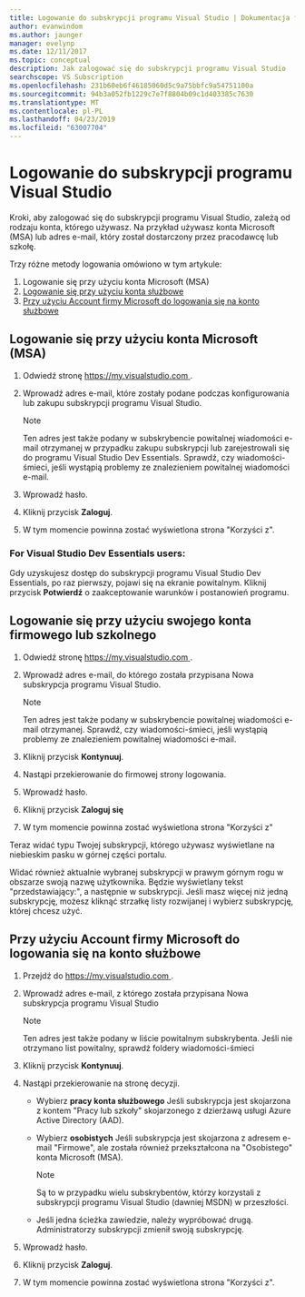 ```yaml
---
title: Logowanie do subskrypcji programu Visual Studio | Dokumentacja firmy Microsoft
author: evanwindom
ms.author: jaunger
manager: evelynp
ms.date: 12/11/2017
ms.topic: conceptual
description: Jak zalogować się do subskrypcji programu Visual Studio
searchscope: VS Subscription
ms.openlocfilehash: 231b60eb6f46185060d5c9a75bbfc9a54751100a
ms.sourcegitcommit: 94b3a052fb1229c7e7f8804b09c1d403385c7630
ms.translationtype: MT
ms.contentlocale: pl-PL
ms.lasthandoff: 04/23/2019
ms.locfileid: "63007704"
---
```

# <a name="signing-in-to-your-visual-studio-subscription"></a>Logowanie do subskrypcji programu Visual Studio

Kroki, aby zalogować się do subskrypcji programu Visual Studio, zależą od rodzaju konta, którego używasz.  Na przykład używasz konta Microsoft (MSA) lub adres e-mail, który został dostarczony przez pracodawcę lub szkołę.

Trzy różne metody logowania omówiono w tym artykule:
1. Logowanie się przy użyciu konta Microsoft (MSA)
2. [Logowanie się przy użyciu konta służbowe](#signing-in-with-your-work-or-school-account)
3. [Przy użyciu Account firmy Microsoft do logowania się na konto służbowe](#using-your-microsoft-account-to-sign-in-to-a-work-or-school-account)

## <a name="signing-in-with-your-microsoft-account-msa"></a>Logowanie się przy użyciu konta Microsoft (MSA)
1. Odwiedź stronę [ https://my.visualstudio.com ](https://my.visualstudio.com?wt.mc_id=o~msft~docs).
2. Wprowadź adres e-mail, które zostały podane podczas konfigurowania lub zakupu subskrypcji programu Visual Studio.

   > [!NOTE]
   > Ten adres jest także podany w subskrybencie powitalnej wiadomości e-mail otrzymanej w przypadku zakupu subskrypcji lub zarejestrowali się do programu Visual Studio Dev Essentials. Sprawdź, czy wiadomości-śmieci, jeśli wystąpią problemy ze znalezieniem powitalnej wiadomości e-mail.

3. Wprowadź hasło.
4. Kliknij przycisk **Zaloguj**.
5. W tym momencie powinna zostać wyświetlona strona "Korzyści z".

### <a name="for-visual-studio-dev-essentials-users"></a>For Visual Studio Dev Essentials users:
Gdy uzyskujesz dostęp do subskrypcji programu Visual Studio Dev Essentials, po raz pierwszy, pojawi się na ekranie powitalnym.  Kliknij przycisk **Potwierdź** o zaakceptowanie warunków i postanowień programu.

## <a name="signing-in-with-your-work-or-school-account"></a>Logowanie się przy użyciu swojego konta firmowego lub szkolnego
1. Odwiedź stronę [ https://my.visualstudio.com ](https://my.visualstudio.com?wt.mc_id=o~msft~docs).
2. Wprowadź adres e-mail, do którego została przypisana Nowa subskrypcja programu Visual Studio.

   > [!NOTE]
   > Ten adres jest także podany w subskrybencie powitalnej wiadomości e-mail otrzymanej. Sprawdź, czy wiadomości-śmieci, jeśli wystąpią problemy ze znalezieniem powitalnej wiadomości e-mail.

3. Kliknij przycisk **Kontynuuj**.
4. Nastąpi przekierowanie do firmowej strony logowania.
5. Wprowadź hasło.
6. Kliknij przycisk **Zaloguj się**
7. W tym momencie powinna zostać wyświetlona strona "Korzyści z"

Teraz widać typu Twojej subskrypcji, którego używasz wyświetlane na niebieskim pasku w górnej części portalu.

Widać również aktualnie wybranej subskrypcji w prawym górnym rogu w obszarze swoją nazwę użytkownika.  Będzie wyświetlany tekst "przedstawiający:", a następnie w subskrypcji.  Jeśli masz więcej niż jedną subskrypcję, możesz kliknąć strzałkę listy rozwijanej i wybierz subskrypcję, której chcesz użyć.

## <a name="using-your-microsoft-account-to-sign-in-to-a-work-or-school-account"></a>Przy użyciu Account firmy Microsoft do logowania się na konto służbowe

1. Przejdź do [ https://my.visualstudio.com ](https://my.visualstudio.com?wt.mc_id=o~msft~docs).
2. Wprowadź adres e-mail, z którego została przypisana Nowa subskrypcja programu Visual Studio

   > [!NOTE]
   > Ten adres jest także podany w liście powitalnym subskrybenta. Jeśli nie otrzymano list powitalny, sprawdź foldery wiadomości-śmieci

3. Kliknij przycisk **Kontynuuj**.
4. Nastąpi przekierowanie na stronę decyzji.
    - Wybierz **pracy konta służbowego** Jeśli subskrypcja jest skojarzona z kontem "Pracy lub szkoły" skojarzonego z dzierżawą usługi Azure Active Directory (AAD).
    - Wybierz **osobistych** Jeśli subskrypcja jest skojarzona z adresem e-mail "Firmowe", ale została również przekształcona na "Osobistego" konta Microsoft (MSA).

        > [!NOTE]
        > Są to w przypadku wielu subskrybentów, którzy korzystali z subskrypcji programu Visual Studio (dawniej MSDN) w przeszłości.

    - Jeśli jedna ścieżka zawiedzie, należy wypróbować drugą.  Administratorzy subskrypcji zmienił swoją subskrypcję.

5. Wprowadź hasło.
6. Kliknij przycisk **Zaloguj**.
7. W tym momencie powinna zostać wyświetlona strona "Korzyści z".
